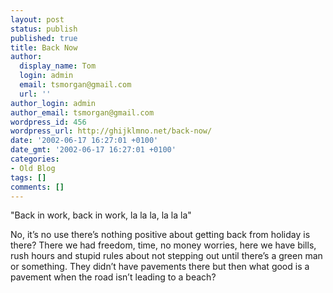 ```yaml
---
layout: post
status: publish
published: true
title: Back Now
author:
  display_name: Tom
  login: admin
  email: tsmorgan@gmail.com
  url: ''
author_login: admin
author_email: tsmorgan@gmail.com
wordpress_id: 456
wordpress_url: http://ghijklmno.net/back-now/
date: '2002-06-17 16:27:01 +0100'
date_gmt: '2002-06-17 16:27:01 +0100'
categories:
- Old Blog
tags: []
comments: []
---
```

<!-- more -->

<p>"Back in work, back in work, la la la, la la la"</p>

<p>No, it&#8217;s no use there&#8217;s nothing positive about getting back from holiday is there? There we had freedom, time, no money worries, here we have bills, rush hours and stupid rules about not stepping out until there&#8217;s a green man or something. They didn&#8217;t have pavements there but then what good is a pavement when the road isn&#8217;t leading to a beach?</p>

